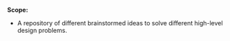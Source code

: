 **Scope:**
- A repository of different brainstormed ideas to solve different high-level design problems.

